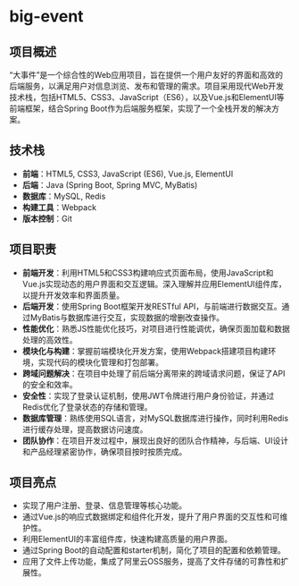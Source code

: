 # big-event

## 项目概述
“大事件”是一个综合性的Web应用项目，旨在提供一个用户友好的界面和高效的后端服务，以满足用户对信息浏览、发布和管理的需求。项目采用现代Web开发技术栈，包括HTML5、CSS3、JavaScript（ES6），以及Vue.js和ElementUI等前端框架，结合Spring Boot作为后端服务框架，实现了一个全栈开发的解决方案。

## 技术栈
- **前端**：HTML5, CSS3, JavaScript (ES6), Vue.js, ElementUI
- **后端**：Java (Spring Boot, Spring MVC, MyBatis)
- **数据库**：MySQL, Redis
- **构建工具**：Webpack
- **版本控制**：Git

## 项目职责
- **前端开发**：利用HTML5和CSS3构建响应式页面布局，使用JavaScript和Vue.js实现动态的用户界面和交互逻辑。深入理解并应用ElementUI组件库，以提升开发效率和界面质量。
- **后端开发**：使用Spring Boot框架开发RESTful API，与前端进行数据交互。通过MyBatis与数据库进行交互，实现数据的增删改查操作。
- **性能优化**：熟悉JS性能优化技巧，对项目进行性能调优，确保页面加载和数据处理的高效性。
- **模块化与构建**：掌握前端模块化开发方案，使用Webpack搭建项目构建环境，实现代码的模块化管理和打包部署。
- **跨域问题解决**：在项目中处理了前后端分离带来的跨域请求问题，保证了API的安全和效率。
- **安全性**：实现了登录认证机制，使用JWT令牌进行用户身份验证，并通过Redis优化了登录状态的存储和管理。
- **数据库管理**：熟练使用SQL语言，对MySQL数据库进行操作，同时利用Redis进行缓存处理，提高数据访问速度。
- **团队协作**：在项目开发过程中，展现出良好的团队合作精神，与后端、UI设计和产品经理紧密协作，确保项目按时按质完成。

## 项目亮点
- 实现了用户注册、登录、信息管理等核心功能。
- 通过Vue.js的响应式数据绑定和组件化开发，提升了用户界面的交互性和可维护性。
- 利用ElementUI的丰富组件库，快速构建高质量的用户界面。
- 通过Spring Boot的自动配置和starter机制，简化了项目的配置和依赖管理。
- 应用了文件上传功能，集成了阿里云OSS服务，提高了文件存储的可靠性和扩展性。